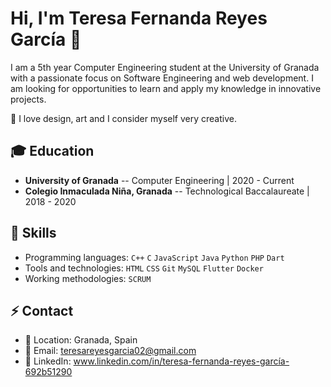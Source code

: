 
# Hi, I'm Teresa Fernanda Reyes García 👋

I am a 5th year Computer Engineering student at the University of Granada with a passionate focus on Software Engineering and web development. I am looking for opportunities to learn and apply my knowledge in innovative projects. 

🔭 I love design, art and I consider myself very creative.

## 🎓 Education

- **University of Granada**  --  Computer Engineering | 2020 - Current
- **Colegio Inmaculada Niña, Granada**  --  Technological Baccalaureate | 2018 - 2020

## 🌱 Skills

- Programming languages: `C++` `C` `JavaScript` `Java` `Python` `PHP` `Dart` 
- Tools and technologies: `HTML` `CSS` `Git` `MySQL` `Flutter` `Docker`
- Working methodologies: `SCRUM`

## ⚡ Contact

- 📍 Location: Granada, Spain
- 📧 Email: teresareyesgarcia02@gmail.com
- 🔗 LinkedIn: www.linkedin.com/in/teresa-fernanda-reyes-garcía-692b51290
